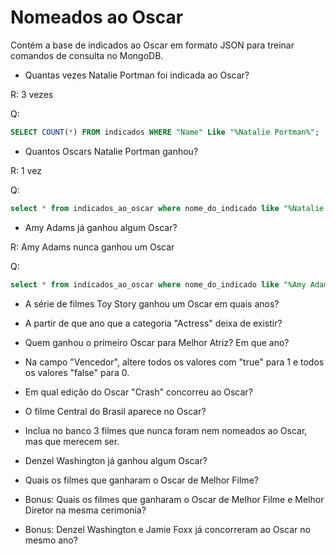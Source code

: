 # Nomeados ao Oscar

Contém a base de indicados ao Oscar em formato JSON para treinar comandos de consulta no MongoDB. 

* Quantas vezes Natalie Portman foi indicada ao Oscar?

R: 3 vezes

Q:
```sql
SELECT COUNT(*) FROM indicados WHERE "Name" Like "%Natalie Portman%";
```

* Quantos Oscars Natalie Portman ganhou?

R: 1 vez

Q:
```sql
select * from indicados_ao_oscar where nome_do_indicado like "%Natalie Portman%" and vencedor = "true";
```

* Amy Adams já ganhou algum Oscar?

R: Amy Adams nunca ganhou um Oscar

Q:
```sql
select * from indicados_ao_oscar where nome_do_indicado like "%Amy Adams%" and vencedor = "true";
```

* A série de filmes Toy Story ganhou um Oscar em quais anos?

* A partir de que ano que a categoria "Actress" deixa de existir? 

* Quem ganhou o primeiro Oscar para Melhor Atriz? Em que ano?

* Na campo "Vencedor", altere todos os valores com "true" para 1 e todos os valores "false" para 0.

* Em qual edição do Oscar "Crash" concorreu ao Oscar?

* O filme Central do Brasil aparece no Oscar?

* Inclua no banco 3 filmes que nunca foram nem nomeados ao Oscar, mas que merecem ser. 

* Denzel Washington já ganhou algum Oscar?

* Quais os filmes que ganharam o Oscar de Melhor Filme?

* Bonus: Quais os filmes que ganharam o Oscar de Melhor Filme e Melhor Diretor na mesma cerimonia?

* Bonus: Denzel Washington e Jamie Foxx já concorreram ao Oscar no mesmo ano?
